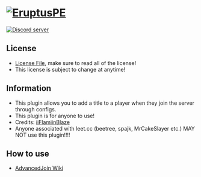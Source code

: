 # [![EruptusPE](https://i.imgur.com/fgVMXSe.png?1)]()

<a href="https://discord.gg/znEsFsG"><img src="https://discordapp.com/api/guilds/425712766687510528/embed.png" alt="Discord server"/></a> 

## License
* [License File](https://github.com/iiFlamiinBlaze/AdvancedJoin/blob/master/LICENSE), make sure to read all of the license!
* This license is subject to change at anytime! 

## Information
* This plugin allows you to add a title to a player when they join the server through configs.
* This plugin is for anyone to use!
* Credits: [iiFlamiinBlaze](https://github.com/iiFlamiinBlaze)
* Anyone associated with leet.cc (beetree, spajk, MrCakeSlayer etc.) MAY NOT use this plugin!!!! 

## How to use
* [AdvancedJoin Wiki](https://github.com/iiFlamiinBlaze/AdvancedJoin/wiki/)